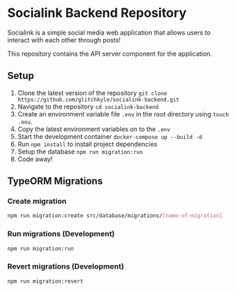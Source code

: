 # Socialink Backend Repository

Socialink is a simple social media web application that allows users to interact with each other through posts!

This repository contains the API server component for the application.

## Setup

1. Clone the latest version of the repository `git clone https://github.com/glitchkyle/socialink-backend.git`
2. Navigate to the repository `cd socialink-backend`
3. Create an environment variable file `.env` in the root directory using `touch .env`.
4. Copy the latest environment variables on to the `.env`
5. Start the development container `docker-compose up --build -d`
6. Run `npm install` to install project dependencies
7. Setup the database `npm run migration:run`
8. Code away!

## TypeORM Migrations

### Create migration

```bash
npm run migration:create src/database/migrations/[name-of-migration]
```

### Run migrations (Development)

```bash
npm run migration:run
```

### Revert migrations (Development)

```bash
npm run migration:revert
```